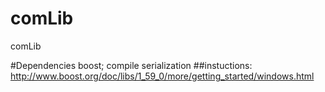 # comLib
comLib

#Dependencies
boost; compile serialization
##instuctions: http://www.boost.org/doc/libs/1_59_0/more/getting_started/windows.html
